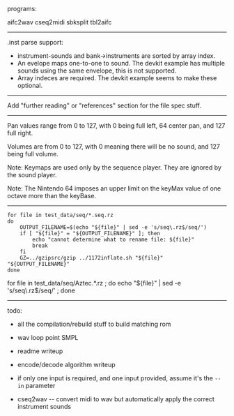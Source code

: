 programs:

aifc2wav
cseq2midi
sbksplit
tbl2aifc

-----

.inst parse support:

- instrument-sounds and bank->instruments are sorted by array index.
- An evelope maps one-to-one to sound. The devkit example has multiple sounds using the same envelope, this is not supported.
- Array indeces are required. The devkit example seems to make these optional.

-----

Add "further reading" or "references" section for the file spec stuff.

-----


Pan values range from 0 to 127, with 0 being full left, 64 center pan, and 127 full right.

Volumes are from 0 to 127, with 0 meaning there will be no sound, and 127 being full volume. 

Note: Keymaps are used only by the sequence player. They are ignored by the sound player. 

Note: The Nintendo 64 imposes an upper limit on the keyMax value of one octave more than the keyBase.

-----

```
for file in test_data/seq/*.seq.rz
do
    OUTPUT_FILENAME=$(echo "${file}" | sed -e 's/seq\.rz$/seq/')
    if [ "${file}" = "${OUTPUT_FILENAME}" ]; then
        echo "cannot determine what to rename file: ${file}"
        break
    fi
    GZ=../gzipsrc/gzip ../1172inflate.sh "${file}" "${OUTPUT_FILENAME}"
done
```

for file in test_data/seq/Aztec.*.rz ; do echo "${file}" | sed -e 's/seq\.rz$/seq/' ; done

-----

todo:

- all the compilation/rebuild stuff to build matching rom

- wav loop point SMPL

- readme writeup

- encode/decode algorithm writeup

- if only one input is required, and one input provided, assume it's the `--in` parameter
- cseq2wav -- convert midi to wav but automatically apply the correct instrument sounds